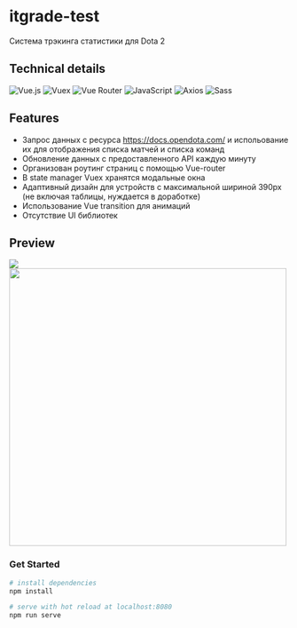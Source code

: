 # itgrade-test
Cистема трэкинга статистики для Dota 2

## Technical details

![Vue.js](https://img.shields.io/badge/Vue.js-35495E?style=for-the-badge&logo=vuedotjs&logoColor=4FC08D)
![Vuex](https://img.shields.io/badge/VueX-35495E?style=for-the-badge&logo=vuedotjs&logoColor=4FC08D)
![Vue Router](https://img.shields.io/badge/VueRouter-35495E?style=for-the-badge&logo=vuedotjs&logoColor=4FC08D)
![JavaScript](https://img.shields.io/badge/JavaScript-323330?style=for-the-badge&logo=javascript&logoColor=F7DF1E)
![Axios](https://img.shields.io/badge/Axios-100000?style=for-the-badge&logo=axios&logoColor=white)
![Sass](https://img.shields.io/badge/Sass-CC6699?style=for-the-badge&logo=sass&logoColor=white)

## Features
* Запрос данных с ресурса https://docs.opendota.com/ и испольование их для отображения списка матчей и списка команд
* Обновление данных с предоставленного API каждую минуту
* Организован роутинг страниц с помощью Vue-router
* В state manager Vuex хранятся модальные окна
* Адаптивный дизайн для устройств с максимальной шириной 390px (не включая таблицы, нуждается в доработке)
* Использование Vue transition для анимаций
* Отсутствие UI библиотек


## Preview

<img src="https://user-images.githubusercontent.com/95074782/196023152-29501d04-a902-4102-a9f8-63a88febc56f.gif">
<img src="https://user-images.githubusercontent.com/95074782/196023274-4adc660b-2e1f-4634-b8ec-76c48cfd94f6.gif" height="500px">


### Get Started
``` bash
# install dependencies
npm install

# serve with hot reload at localhost:8080
npm run serve

```
